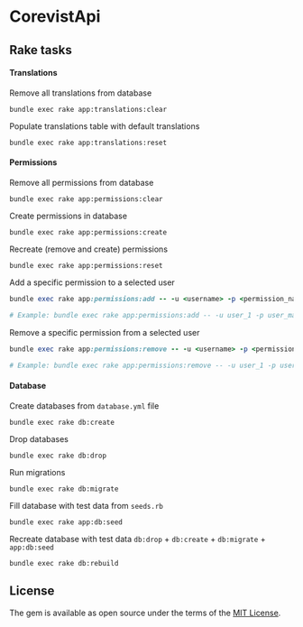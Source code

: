 # CorevistApi

## Rake tasks
#### Translations

Remove all translations from database
```
bundle exec rake app:translations:clear
``` 

Populate translations table with default translations
```
bundle exec rake app:translations:reset
```

#### Permissions

Remove all permissions from database
```
bundle exec rake app:permissions:clear
```

Create permissions in database
```
bundle exec rake app:permissions:create
```

Recreate (remove and create) permissions
```
bundle exec rake app:permissions:reset
```

Add a specific permission to a selected user
```ruby
bundle exec rake app:permissions:add -- -u <username> -p <permission_name>

# Example: bundle exec rake app:permissions:add -- -u user_1 -p user_maintenance 
```

Remove a specific permission from a selected user
```ruby
bundle exec rake app:permissions:remove -- -u <username> -p <permission_name>

# Example: bundle exec rake app:permissions:remove -- -u user_1 -p user_maintenance 
```

#### Database
 
Create databases from `database.yml` file
```
bundle exec rake db:create
```

Drop databases
```
bundle exec rake db:drop
```

Run migrations
```
bundle exec rake db:migrate
```

Fill database with test data from `seeds.rb`
```
bundle exec rake app:db:seed
```

Recreate database with test data `db:drop` + `db:create` + `db:migrate` + `app:db:seed`
```
bundle exec rake db:rebuild
```


## License
The gem is available as open source under the terms of the [MIT License](https://opensource.org/licenses/MIT).
